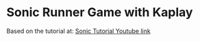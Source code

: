 # Sonic Runner Game with Kaplay

Based on the tutorial at: [Sonic Tutorial Youtube link](https://youtu.be/EmMO0yQ7eeY?si=Rh1JstR5d_dIMlgr)
